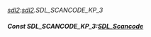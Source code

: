 _[sdl2](../../modules/sdl2/sdl2-module.md):[sdl2](../../modules/sdl2/sdl2-module.md).SDL\_SCANCODE\_KP\_3_
##### Const SDL\_SCANCODE\_KP\_3:[SDL_Scancode](../../modules/sdl2/sdl2-sdl_scancode.md)
